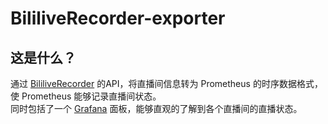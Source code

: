 # BililiveRecorder-exporter

## 这是什么？

通过 [BililiveRecorder](https://github.com/BililiveRecorder/BililiveRecorder) 的API，将直播间信息转为 Prometheus 的时序数据格式，使 Prometheus 能够记录直播间状态。  
同时包括了一个 [Grafana](./grafana/Bilibili%20Live.json) 面板，能够直观的了解到各个直播间的直播状态。